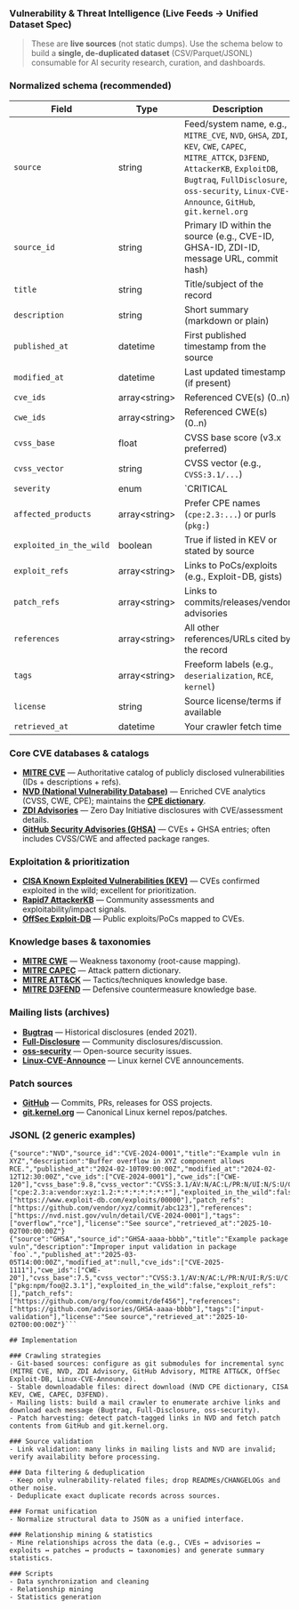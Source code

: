 ### Vulnerability & Threat Intelligence (Live Feeds → Unified Dataset Spec) <a name="vulnerability--threat-intelligence-live-feeds--unified-dataset-spec"></a>

> These are **live sources** (not static dumps). Use the schema below to build a **single, de-duplicated dataset** (CSV/Parquet/JSONL) consumable for AI security research, curation, and dashboards.

### Normalized schema (recommended)
| Field | Type | Description |
|---|---|---|
| `source` | string | Feed/system name, e.g., `MITRE_CVE`, `NVD`, `GHSA`, `ZDI`, `KEV`, `CWE`, `CAPEC`, `MITRE_ATTCK`, `D3FEND`, `AttackerKB`, `ExploitDB`, `Bugtraq`, `FullDisclosure`, `oss-security`, `Linux-CVE-Announce`, `GitHub`, `git.kernel.org` |
| `source_id` | string | Primary ID within the source (e.g., CVE-ID, GHSA-ID, ZDI-ID, message URL, commit hash) |
| `title` | string | Title/subject of the record |
| `description` | string | Short summary (markdown or plain) |
| `published_at` | datetime | First published timestamp from the source |
| `modified_at` | datetime | Last updated timestamp (if present) |
| `cve_ids` | array\<string> | Referenced CVE(s) (0..n) |
| `cwe_ids` | array\<string> | Referenced CWE(s) (0..n) |
| `cvss_base` | float | CVSS base score (v3.x preferred) |
| `cvss_vector` | string | CVSS vector (e.g., `CVSS:3.1/...`) |
| `severity` | enum | `CRITICAL|HIGH|MEDIUM|LOW|UNKNOWN` (normalize per-source) |
| `affected_products` | array\<string> | Prefer CPE names (`cpe:2.3:...`) or purls (`pkg:`) |
| `exploited_in_the_wild` | boolean | True if listed in KEV or stated by source |
| `exploit_refs` | array\<string> | Links to PoCs/exploits (e.g., Exploit-DB, gists) |
| `patch_refs` | array\<string> | Links to commits/releases/vendor advisories |
| `references` | array\<string> | All other references/URLs cited by the record |
| `tags` | array\<string> | Freeform labels (e.g., `deserialization`, `RCE`, `kernel`) |
| `license` | string | Source license/terms if available |
| `retrieved_at` | datetime | Your crawler fetch time |

### Core CVE databases & catalogs
- **[MITRE CVE](https://cve.mitre.org/)** — Authoritative catalog of publicly disclosed vulnerabilities (IDs + descriptions + refs).
- **[NVD (National Vulnerability Database)](https://nvd.nist.gov/vuln/data-feeds)** — Enriched CVE analytics (CVSS, CWE, CPE); maintains the **[CPE dictionary](https://nvd.nist.gov/products/cpe)**.
- **[ZDI Advisories](https://www.zerodayinitiative.com/advisories/published/)** — Zero Day Initiative disclosures with CVE/assessment details.
- **[GitHub Security Advisories (GHSA)](https://github.com/advisories)** — CVEs + GHSA entries; often includes CVSS/CWE and affected package ranges.

### Exploitation & prioritization
- **[CISA Known Exploited Vulnerabilities (KEV)](https://www.cisa.gov/known-exploited-vulnerabilities-catalog)** — CVEs confirmed exploited in the wild; excellent for prioritization.
- **[Rapid7 AttackerKB](https://attackerkb.com/)** — Community assessments and exploitability/impact signals.
- **[OffSec Exploit-DB](https://www.exploit-db.com/)** — Public exploits/PoCs mapped to CVEs.

### Knowledge bases & taxonomies
- **[MITRE CWE](https://cwe.mitre.org/)** — Weakness taxonomy (root-cause mapping).
- **[MITRE CAPEC](https://capec.mitre.org/)** — Attack pattern dictionary.
- **[MITRE ATT&CK](https://attack.mitre.org/)** — Tactics/techniques knowledge base.
- **[MITRE D3FEND](https://d3fend.mitre.org/)** — Defensive countermeasure knowledge base.

### Mailing lists (archives)
- **[Bugtraq](https://seclists.org/bugtraq/)** — Historical disclosures (ended 2021).
- **[Full-Disclosure](https://seclists.org/fulldisclosure/)** — Community disclosures/discussion.
- **[oss-security](https://www.openwall.com/lists/oss-security/)** — Open-source security issues.
- **[Linux-CVE-Announce](https://lore.kernel.org/linux-cve-announce/)** — Linux kernel CVE announcements.

### Patch sources
- **[GitHub](https://github.com/)** — Commits, PRs, releases for OSS projects.
- **[git.kernel.org](https://git.kernel.org/)** — Canonical Linux kernel repos/patches.

### JSONL (2 generic examples)
```jsonl
{"source":"NVD","source_id":"CVE-2024-0001","title":"Example vuln in XYZ","description":"Buffer overflow in XYZ component allows RCE.","published_at":"2024-02-10T09:00:00Z","modified_at":"2024-02-12T12:30:00Z","cve_ids":["CVE-2024-0001"],"cwe_ids":["CWE-120"],"cvss_base":9.8,"cvss_vector":"CVSS:3.1/AV:N/AC:L/PR:N/UI:N/S:U/C:H/I:H/A:H","severity":"CRITICAL","affected_products":["cpe:2.3:a:vendor:xyz:1.2:*:*:*:*:*:*:*"],"exploited_in_the_wild":false,"exploit_refs":["https://www.exploit-db.com/exploits/00000"],"patch_refs":["https://github.com/vendor/xyz/commit/abc123"],"references":["https://nvd.nist.gov/vuln/detail/CVE-2024-0001"],"tags":["overflow","rce"],"license":"See source","retrieved_at":"2025-10-02T00:00:00Z"}
{"source":"GHSA","source_id":"GHSA-aaaa-bbbb","title":"Example package vuln","description":"Improper input validation in package `foo`.","published_at":"2025-03-05T14:00:00Z","modified_at":null,"cve_ids":["CVE-2025-1111"],"cwe_ids":["CWE-20"],"cvss_base":7.5,"cvss_vector":"CVSS:3.1/AV:N/AC:L/PR:N/UI:R/S:U/C:H/I:H/A:N","severity":"HIGH","affected_products":["pkg:npm/foo@2.3.1"],"exploited_in_the_wild":false,"exploit_refs":[],"patch_refs":["https://github.com/org/foo/commit/def456"],"references":["https://github.com/advisories/GHSA-aaaa-bbbb"],"tags":["input-validation"],"license":"See source","retrieved_at":"2025-10-02T00:00:00Z"}```

## Implementation

### Crawling strategies
- Git-based sources: configure as git submodules for incremental sync (MITRE CVE, NVD, ZDI Advisory, GitHub Advisory, MITRE ATT&CK, OffSec Exploit-DB, Linux-CVE-Announce).
- Stable downloadable files: direct download (NVD CPE dictionary, CISA KEV, CWE, CAPEC, D3FEND).
- Mailing lists: build a mail crawler to enumerate archive links and download each message (Bugtraq, Full-Disclosure, oss-security).
- Patch harvesting: detect patch-tagged links in NVD and fetch patch contents from GitHub and git.kernel.org.

### Source validation
- Link validation: many links in mailing lists and NVD are invalid; verify availability before processing.

### Data filtering & deduplication
- Keep only vulnerability-related files; drop READMEs/CHANGELOGs and other noise.
- Deduplicate exact duplicate records across sources.

### Format unification
- Normalize structural data to JSON as a unified interface.

### Relationship mining & statistics
- Mine relationships across the data (e.g., CVEs ↔ advisories ↔ exploits ↔ patches ↔ products ↔ taxonomies) and generate summary statistics.

### Scripts
- Data synchronization and cleaning
- Relationship mining
- Statistics generation
